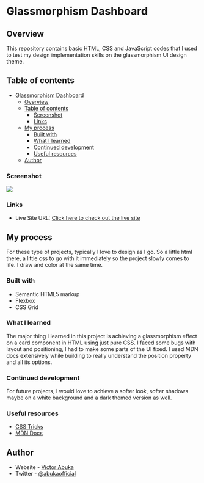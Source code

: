 # Glassmorphism Dashboard

## Overview

This repository contains basic HTML, CSS and JavaScript codes that I used to test my design implementation skills on the glassmorphism UI design theme.

## Table of contents

-   [Glassmorphism Dashboard](#glassmorphism-dashboard)
    -   [Overview](#overview)
    -   [Table of contents](#table-of-contents)
        -   [Screenshot](#screenshot)
        -   [Links](#links)
    -   [My process](#my-process)
        -   [Built with](#built-with)
        -   [What I learned](#what-i-learned)
        -   [Continued development](#continued-development)
        -   [Useful resources](#useful-resources)
    -   [Author](#author)

### Screenshot

![](./screenshot.png)

### Links

-   Live Site URL: [Click here to check out the live site](https://qrcompfm.netlify.app/)

## My process

For these type of projects, typically I love to design as I go. So a little html there, a little css to go with it immediately so the project slowly comes to life. I draw and color at the same time.

### Built with

-   Semantic HTML5 markup
-   Flexbox
-   CSS Grid

### What I learned

The major thing I learned in this project is achieving a glassmorphism effect on a card component in HTML using just pure CSS. I faced some bugs with layout and positioning, I had to make some parts of the UI fixed. I used MDN docs extensively while building to really understand the position property and all its options.

### Continued development

For future projects, I would love to achieve a softer look, softer shadows maybe on a white background and a dark themed version as well.

### Useful resources

-   [CSS Tricks](https://www.css-tricks.com)
-   [MDN Docs](https://developer.mozilla.org)

## Author

-   Website - [Victor Abuka](https://www.victorabuka.netlify.app)
-   Twitter - [@abukaofficial](https://www.twitter.com/abukaofficial)
